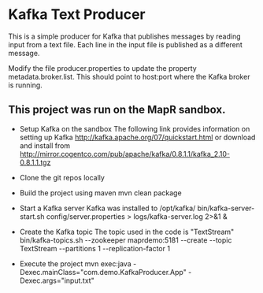 # Kafka Text Producer

This is a simple producer for Kafka that publishes messages by reading
input from a text file. Each line in the input file is published as a
different message.

Modify the file producer.properties to update the property
metadata.broker.list. This should point to host:port where the
Kafka broker is running.


This project was run on the MapR sandbox.
-----------------------------------------

* Setup Kafka on the sandbox
The following link provides information on setting up Kafka
http://kafka.apache.org/07/quickstart.html
or download and install from
http://mirror.cogentco.com/pub/apache/kafka/0.8.1.1/kafka_2.10-0.8.1.1.tgz

* Clone the git repos locally

* Build the project using maven
mvn clean package

* Start a Kafka server
Kafka was installed to /opt/kafka/
bin/kafka-server-start.sh config/server.properties > logs/kafka-server.log 2>&1 &

* Create the Kafka topic
The topic used in the code is "TextStream"
bin/kafka-topics.sh --zookeeper maprdemo:5181 --create --topic TextStream --partitions 1 --replication-factor 1

* Execute the project
mvn exec:java -Dexec.mainClass="com.demo.KafkaProducer.App" -Dexec.args="input.txt"
